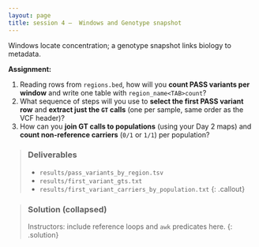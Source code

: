 ```yaml
---
layout: page
title: session 4 —  Windows and Genotype snapshot
---
```


Windows locate concentration; a genotype snapshot links biology to metadata.

**Assignment:**
1. Reading rows from `regions.bed`, how will you **count PASS variants per window** and write one table with `region_name<TAB>count`?
2. What sequence of steps will you use to **select the first PASS variant row** and **extract just the `GT` calls** (one per sample, same order as the VCF header)?
3. How can you **join GT calls to populations** (using your Day 2 maps) and **count non-reference carriers** (`0/1` or `1/1`) per population?

> ### Deliverables
> - `results/pass_variants_by_region.tsv`  
> - `results/first_variant_gts.txt`  
> - `results/first_variant_carriers_by_population.txt`
{: .callout}

> ### Solution (collapsed)
> Instructors: include reference loops and `awk` predicates here.
{: .solution}
